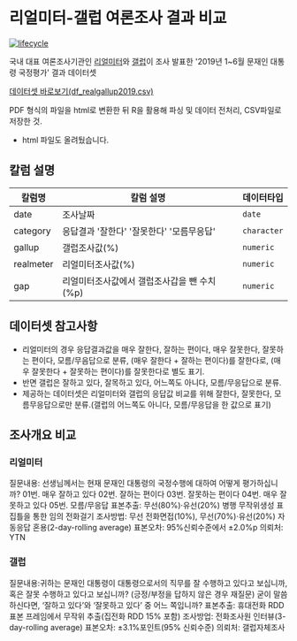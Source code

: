 <!-- README.md is generated from README.Rmd. Please edit that file -->

# 리얼미터-갤럽 여론조사 결과 비교

[![lifecycle](https://img.shields.io/badge/lifecycle-stable-brightgreen.svg)](https://www.tidyverse.org/lifecycle/#stable)
 
국내 대표 여론조사기관인 [리얼미터](http://www.realmeter.net/category/pdf/)와 [갤럽](http://www.gallup.co.kr/gallupdb/report.asp)이 조사 발표한 '2019년 1~6월 문재인 대통령 국정평가' 결과 데이터셋

[데이터셋 바로보기(df_realgallup2019.csv)](https://github.com/taltal-ddj/taltal/blob/master/taltal_raw/public_opinion_poll/df_realgallup2019.csv)

PDF 형식의 파일을 html로 변환한 뒤 R을 활용해 파싱 및 데이터 전처리, CSV파일로 저장한 것. 
* html 파일도 올려뒀습니다. 

## 칼럼 설명

| 칼럼명            | 칼럼 설명                  | 데이터타입     |
| --------------- | ------------------------- | ----------- |
| date            | 조사날짜                     | `date` |
| category        | 응답결과 '잘한다' '잘못한다' '모름무응답' | `character` |
| gallup          | 갤럽조사값(%)                 | `numeric` |
| realmeter       | 리얼미터조사값(%)              | `numeric` |
| gap             | 리얼미터조사값에서 갤럽조사갑을 뺀 수치(%p) | `numeric` |

 
## 데이터셋 참고사항
- 리얼미터의 경우 응답결과값을 매우 잘한다, 잘하는 편이다, 매우 잘못한다, 잘못하는 편이다, 모름/무음답으로 분류, (매우 잘한다 + 잘하는 편이다)를 잘한다로, (매우 잘못한다 + 잘못하는 편이다)를 잘못한다로 별도 표기. 
- 반면 갤럽은 잘하고 있다, 잘목하고 있다, 어느쪽도 아니다, 모름/무응답으로 분류. 
- 제공하는 데이터셋은 리얼미터와 갤럽의 응답값 비교를 위해 잘한다, 잘못한다, 모름무응답으로만 분류.(갤럽의 어느쪽도 아니다, 모름/무응답을 한 값으로 표기)

## 조사개요 비교

### 리얼미터
질문내용: 선생님께서는 현재 문재인 대통령의 국정수행에 대하여 어떻게 평가하십니까? 01번. 매우 잘하고 있다 02번. 잘하는 편이다 03번. 잘못하는 편이다 04번. 매우 잘못하고 있다 05번. 모름/무응답
표본추출: 무선(80%)·유선(20%) 병행 무작위생성 표집틀을 통한 임의 전화걸기
조사방법: 무선 전화면접(10%), 무선(70%)·유선(20%) 자동응답 혼용(2-day-rolling average)
표본오차: 95%신뢰수준에서 ±2.0%p 
의뢰처: YTN

### 갤럽
질문내용:귀하는 문재인 대통령이 대통령으로서의 직무를 잘 수행하고 있다고 보십니까, 혹은 잘못 수행하고 있다고 보십니까? (긍정/부정을 답하지 않은 경우 재질문) 굳이 말씀하신다면, ‘잘하고 있다’와 ‘잘못하고 있다’ 중 어느 쪽입니까?
표본추출: 휴대전화 RDD 표본 프레임에서 무작위 추출(집전화 RDD 15% 포함)
조사방업: 전화조사원 인터뷰(3-day-rolling average)
표본오차: ±3.1%포인트(95% 신뢰수준) 
의뢰처: 갤럽자체조사
 

